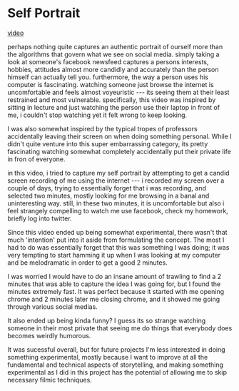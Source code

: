 # Self Portrait
[video](https://vimeo.com/251239946)

perhaps nothing quite captures an authentic portrait of ourself more than the algorithms that govern what we see on social media. 
simply taking a look at someone's facebook newsfeed captures a persons interests, hobbies, attitudes almost more candidly and accurately
than the person himself can actually tell you. furthermore, the way a person uses his computer is fascinating. watching someone just browse the internet is uncomfortable and feels almost voyeuristic --- its seeing them at their least restrained and most vulnerable. specifically, this video was inspired by sitting in lecture and just watching the person use their laptop in front of me, i couldn't stop watching yet it felt wrong to keep looking. 

I was also somewhat inspired by the typical tropes of professors accidentally leaving their screen on when doing something personal. While I didn't quite venture into this super embarrassing category, its pretty fascinating watching somewhat completely accidentally put their private life in fron of everyone.

in this video, i tried to capture my self portrait by attempting to get a candid screen recording of me using the internet --- i recorded my screen over a couple of days, trying to essentially forget that i was recording, and selected two minutes, mostly looking for me browsing in a banal and uninteresting way. still, in these two minutes, it is  uncomfortable but also i feel strangely compelling to watch me use facebook, check my homework, briefly log into twitter. 

Since this video ended up being somewhat experimental, there wasn't that much 'intention' put into it aside from formulating the concept. The most I had to do was essentially forget that this was something I was doing; it was very tempting to start hamming it up when I was looking at my computer and be melodramatic in order to get a good 2 minutes.

I was worried I would have to do an insane amount of trawling to find a 2 minutes that was able to capture the idea I was going for, but I found the minutes extremely fast. It was perfect because it started with me opening chrome and 2 minutes later me closing chrome, and it showed me going through various social medias.

It also ended up being kinda funny? I guess its so strange watching someone in their most private that seeing me do things that everybody does becomes weirdly humorous. 

It was sucessful overall, but for future projects I'm less interested in doing something experimental, mostly because I want to improve at all the fundamental and technical aspects of storytelling, and making something experimental as I did in this project has the potential of allowing me to skip necessary filmic techniques. 
